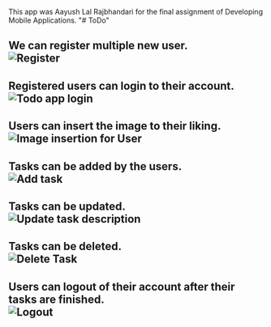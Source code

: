 This app was Aayush Lal Rajbhandari for the final assignment of Developing Mobile Applications.
"# ToDo" 
## We can register multiple new user.<br/>![Register](https://user-images.githubusercontent.com/50390723/168483408-d2ef7c04-143a-45b6-89bd-9b7abe2e2cff.gif)

## Registered users can login to their account.<br/>![Todo app login](https://user-images.githubusercontent.com/50390723/168483413-5d55bd2a-9372-4d8c-afa0-b96c67c1b640.gif)

## Users can insert the image to their liking.<br/>![Image insertion for User](https://user-images.githubusercontent.com/50390723/168483402-b45d3c70-28fe-41e7-a4bf-62abd8b02a0e.gif)

## Tasks can be added by the users.<br/>![Add task](https://user-images.githubusercontent.com/50390723/168483390-1b5a559b-8044-4375-87c4-212e25b9f674.gif)

## Tasks can be updated.<br/>![Update task description](https://user-images.githubusercontent.com/50390723/168483415-ffcf7af5-fa8b-4eb1-aa19-76a34538cebe.gif)

## Tasks can be deleted.<br/>![Delete Task](https://user-images.githubusercontent.com/50390723/168483397-ee01497a-cd21-4b5c-bd9e-6d238d3abdce.gif)

## Users can logout of their account after their tasks are finished.<br/>![Logout](https://user-images.githubusercontent.com/50390723/168483403-542d859d-39d9-48bc-b4fe-d6ac46a9b59d.gif)


